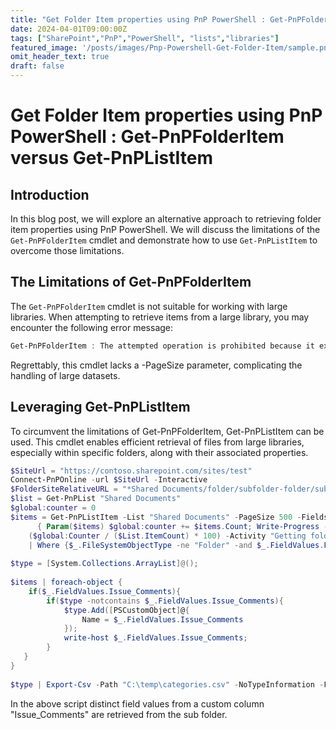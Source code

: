 ```yaml
---
title: "Get Folder Item properties using PnP PowerShell : Get-PnPFolderItem versus Get-PnPListItem"
date: 2024-04-01T09:00:00Z
tags: ["SharePoint","PnP","PowerShell", "lists","libraries"]
featured_image: '/posts/images/Pnp-Powershell-Get-Folder-Item/sample.png'
omit_header_text: true
draft: false
---
```


# Get Folder Item properties using PnP PowerShell : Get-PnPFolderItem versus Get-PnPListItem

## Introduction

In this blog post, we will explore an alternative approach to retrieving folder item properties using PnP PowerShell. We will discuss the limitations of the `Get-PnPFolderItem` cmdlet and demonstrate how to use `Get-PnPListItem` to overcome those limitations.

## The Limitations of Get-PnPFolderItem

The `Get-PnPFolderItem` cmdlet is not suitable for working with large libraries. When attempting to retrieve items from a large library, you may encounter the following error message:
 
```PowerShell
Get-PnPFolderItem : The attempted operation is prohibited because it exceeds the list view threshold.
```

Regrettably, this cmdlet lacks a -PageSize parameter, complicating the handling of large datasets.

## Leveraging Get-PnPListItem
To circumvent the limitations of Get-PnPFolderItem, Get-PnPListItem can be used. This cmdlet enables efficient retrieval of files from large libraries, especially within specific folders, along with their associated properties.


```PowerShell
$SiteUrl = "https://contoso.sharepoint.com/sites/test"
Connect-PnPOnline -url $SiteUrl -Interactive
$FolderSiteRelativeURL = "*Shared Documents/folder/subfolder-folder/subfolder-subfolder-folder*"
$list = Get-PnPList "Shared Documents"
$global:counter = 0
$items = Get-PnPListItem -List "Shared Documents" -PageSize 500 -Fields FileLeafRef,FileRef,PPF_Comments -ScriptBlock `
      { Param($items) $global:counter += $items.Count; Write-Progress -PercentComplete `
    ($global:Counter / ($List.ItemCount) * 100) -Activity "Getting folders from List:" -Status "Processing Items $global:Counter to $($List.ItemCount)";} `
    | Where {$_.FileSystemObjectType -ne "Folder" -and $_.FieldValues.FileRef -like $FolderSiteRelativeURL}
 
$type = [System.Collections.ArrayList]@();
 
$items | foreach-object {
    if($_.FieldValues.Issue_Comments){
        if($type -notcontains $_.FieldValues.Issue_Comments){
            $type.Add([PSCustomObject]@{
                Name = $_.FieldValues.Issue_Comments
            });
            write-host $_.FieldValues.Issue_Comments;
        }
   }
}
 
$type | Export-Csv -Path "C:\temp\categories.csv" -NoTypeInformation -Force -Delimiter "|"
```

In the above script distinct field values from a custom column "Issue_Comments" are retrieved from the sub folder.
